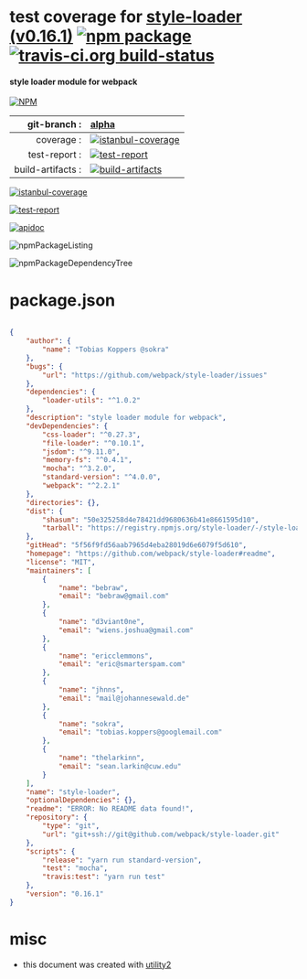 # test coverage for  [style-loader (v0.16.1)](https://github.com/webpack/style-loader#readme)  [![npm package](https://img.shields.io/npm/v/npmtest-style-loader.svg?style=flat-square)](https://www.npmjs.org/package/npmtest-style-loader) [![travis-ci.org build-status](https://api.travis-ci.org/npmtest/node-npmtest-style-loader.svg)](https://travis-ci.org/npmtest/node-npmtest-style-loader)
#### style loader module for webpack

[![NPM](https://nodei.co/npm/style-loader.png?downloads=true)](https://www.npmjs.com/package/style-loader)

| git-branch : | [alpha](https://github.com/npmtest/node-npmtest-style-loader/tree/alpha)|
|--:|:--|
| coverage : | [![istanbul-coverage](https://npmtest.github.io/node-npmtest-style-loader/build/coverage.badge.svg)](https://npmtest.github.io/node-npmtest-style-loader/build/coverage.html/index.html)|
| test-report : | [![test-report](https://npmtest.github.io/node-npmtest-style-loader/build/test-report.badge.svg)](https://npmtest.github.io/node-npmtest-style-loader/build/test-report.html)|
| build-artifacts : | [![build-artifacts](https://npmtest.github.io/node-npmtest-style-loader/glyphicons_144_folder_open.png)](https://github.com/npmtest/node-npmtest-style-loader/tree/gh-pages/build)|

[![istanbul-coverage](https://npmtest.github.io/node-npmtest-style-loader/build/screenCapture.buildCustomOrg.browser.coverage.html.png)](https://npmtest.github.io/node-npmtest-style-loader/build/coverage.html/index.html)

[![test-report](https://npmtest.github.io/node-npmtest-style-loader/build/screenCapture.buildCustomOrg.browser.%252Fhome%252Ftravis%252Fbuild%252Fnpmtest%252Fnode-npmtest-style-loader%252Ftmp%252Fbuild%252Ftest-report.html.png)](https://npmtest.github.io/node-npmtest-style-loader/build/test-report.html)

[![apidoc](https://npmdoc.github.io/node-npmdoc-style-loader/build/screenCapture.buildApidoc.browser.%252Fhome%252Ftravis%252Fbuild%252Fnpmdoc%252Fnode-npmdoc-style-loader%252Ftmp%252Fbuild%252Fapidoc.html.png)](https://npmdoc.github.io/node-npmdoc-style-loader/build/apidoc.html)

![npmPackageListing](https://npmtest.github.io/node-npmtest-style-loader/build/screenCapture.npmPackageListing.svg)

![npmPackageDependencyTree](https://npmtest.github.io/node-npmtest-style-loader/build/screenCapture.npmPackageDependencyTree.svg)



# package.json

```json

{
    "author": {
        "name": "Tobias Koppers @sokra"
    },
    "bugs": {
        "url": "https://github.com/webpack/style-loader/issues"
    },
    "dependencies": {
        "loader-utils": "^1.0.2"
    },
    "description": "style loader module for webpack",
    "devDependencies": {
        "css-loader": "^0.27.3",
        "file-loader": "^0.10.1",
        "jsdom": "^9.11.0",
        "memory-fs": "^0.4.1",
        "mocha": "^3.2.0",
        "standard-version": "^4.0.0",
        "webpack": "^2.2.1"
    },
    "directories": {},
    "dist": {
        "shasum": "50e325258d4e78421dd9680636b41e8661595d10",
        "tarball": "https://registry.npmjs.org/style-loader/-/style-loader-0.16.1.tgz"
    },
    "gitHead": "5f56f9fd56aab7965d4eba28019d6e6079f5d610",
    "homepage": "https://github.com/webpack/style-loader#readme",
    "license": "MIT",
    "maintainers": [
        {
            "name": "bebraw",
            "email": "bebraw@gmail.com"
        },
        {
            "name": "d3viant0ne",
            "email": "wiens.joshua@gmail.com"
        },
        {
            "name": "ericclemmons",
            "email": "eric@smarterspam.com"
        },
        {
            "name": "jhnns",
            "email": "mail@johannesewald.de"
        },
        {
            "name": "sokra",
            "email": "tobias.koppers@googlemail.com"
        },
        {
            "name": "thelarkinn",
            "email": "sean.larkin@cuw.edu"
        }
    ],
    "name": "style-loader",
    "optionalDependencies": {},
    "readme": "ERROR: No README data found!",
    "repository": {
        "type": "git",
        "url": "git+ssh://git@github.com/webpack/style-loader.git"
    },
    "scripts": {
        "release": "yarn run standard-version",
        "test": "mocha",
        "travis:test": "yarn run test"
    },
    "version": "0.16.1"
}
```



# misc
- this document was created with [utility2](https://github.com/kaizhu256/node-utility2)
